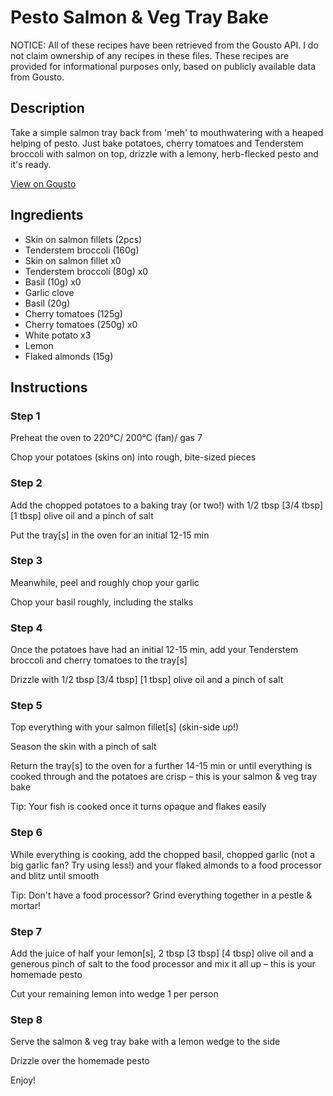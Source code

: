 # Pesto Salmon & Veg Tray Bake

NOTICE: All of these recipes have been retrieved from the Gousto API. I do not claim ownership of any recipes in these files. These recipes are provided for informational purposes only, based on publicly available data from Gousto.

## Description

Take a simple salmon tray back from 'meh' to mouthwatering with a heaped helping of pesto. Just bake potatoes, cherry tomatoes and Tenderstem broccoli with salmon on top, drizzle with a lemony, herb-flecked pesto and it's ready. 

[View on Gousto](https://www.gousto.co.uk/recipes/cookbook/pesto-salmon-veg-tray-bake)

## Ingredients

- Skin on salmon fillets (2pcs)
- Tenderstem broccoli (160g)
- Skin on salmon fillet x0
- Tenderstem broccoli (80g) x0
- Basil (10g) x0
- Garlic clove
- Basil (20g)
- Cherry tomatoes (125g)
- Cherry tomatoes (250g) x0
- White potato x3
- Lemon
- Flaked almonds (15g)

## Instructions


### Step 1

Preheat the oven to 220°C/ 200°C (fan)/ gas 7

Chop your potatoes (skins on) into rough, bite-sized pieces


### Step 2

Add the chopped potatoes to a baking tray (or two!) with 1/2 tbsp <span class="text-purple">[3/4 tbsp]</span> <span class="text-danger">[1 tbsp] </span>olive oil and a pinch of salt

Put the tray[s] in the oven for an initial 12-15 min


### Step 3

Meanwhile, peel and roughly chop your garlic

Chop your basil roughly, including the stalks


### Step 4

Once the potatoes have had an initial 12-15 min, add your Tenderstem broccoli and cherry tomatoes to the tray[s]

Drizzle with 1/2 tbsp <span class="text-purple">[3/4 tbsp]</span> <span class="text-danger">[1 tbsp]</span> olive oil and a pinch of salt


### Step 5

Top everything with your salmon fillet[s] (skin-side up!)

Season the skin with a pinch of salt

Return the tray[s] to the oven for a further 14-15 min or until everything is cooked through and the potatoes are crisp – this is your salmon & veg tray bake

Tip: Your fish is cooked once it turns opaque and flakes easily


### Step 6

While everything is cooking, add the chopped basil, chopped garlic (not a big garlic fan? Try using less!) and your flaked almonds to a food processor and blitz until smooth

Tip: Don't have a food processor? Grind everything together in a pestle & mortar!


### Step 7

Add the juice of half your lemon[s], 2 tbsp <span class="text-purple">[3 tbsp]</span> <span class="text-danger">[4 tbsp]</span> olive oil and a generous pinch of salt to the food processor and mix it all up – this is your homemade pesto

Cut your remaining lemon into wedge 1 per person

### Step 8

Serve the salmon & veg tray bake with a lemon wedge to the side

Drizzle over the homemade pesto

Enjoy!

